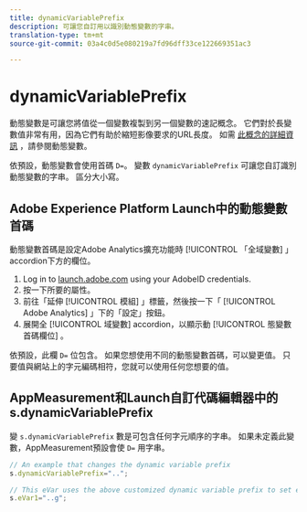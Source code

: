 ```yaml
---
title: dynamicVariablePrefix
description: 可讓您自訂用以識別動態變數的字串。
translation-type: tm+mt
source-git-commit: 03a4c0d5e080219a7fd96dff33ce122669351ac3

---
```



# dynamicVariablePrefix

動態變數是可讓您將值從一個變數複製到另一個變數的速記概念。 它們對於長變數值非常有用，因為它們有助於縮短影像要求的URL長度。 如需 [此概念的詳細資訊](../page-vars/dynamic-variables.md) ，請參閱動態變數。

依預設，動態變數會使用首碼 `D=`。 變數 `dynamicVariablePrefix` 可讓您自訂識別動態變數的字串。 區分大小寫。

## Adobe Experience Platform Launch中的動態變數首碼

動態變數首碼是設定Adobe Analytics擴充功能時 [!UICONTROL 「全域變數] 」accordion下方的欄位。

1. Log in to [launch.adobe.com](https://launch.adobe.com) using your AdobeID credentials.
2. 按一下所要的屬性。
3. 前往「延伸 [!UICONTROL 模組] 」標籤，然後按一下「 [!UICONTROL Adobe Analytics] 」下的「設定」按鈕。
4. 展開全 [!UICONTROL 域變數] accordion，以顯示動 [!UICONTROL 態變數首碼欄位] 。

依預設，此欄 `D=` 位包含。 如果您想使用不同的動態變數首碼，可以變更值。 只要值與網站上的字元編碼相符，您就可以使用任何您想要的值。

## AppMeasurement和Launch自訂代碼編輯器中的s.dynamicVariablePrefix

變 `s.dynamicVariablePrefix` 數是可包含任何字元順序的字串。 如果未定義此變數，AppMeasurement預設會使 `D=` 用字串。

```js
// An example that changes the dynamic variable prefix
s.dynamicVariablePrefix="..";

// This eVar uses the above customized dynamic variable prefix to set eVar to page URL
s.eVar1="..g";
```
